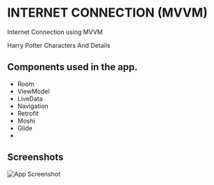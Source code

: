 
# INTERNET CONNECTION (MVVM)

Internet Connection using MVVM

Harry Potter Characters And Details




## Components used in the app.

- Room
- ViewModel
- LiveData
- Navigation
- Retrofit
- Moshi
- Glide
- 

## Screenshots

![App Screenshot](https://am3pap003files.storage.live.com/y4mhHETk4cY-JvwhZGBT1qIOOvieT8xdD8Up7GRhaosOpsZHLEjYSQTZOt8boIRPgQ61Xb_n9G28swsikMuw30MBTirRLbIdGxo_-OWX-GS4THPHZV2cahbs_ao5P1N2Lz_fIEcNrjym-vyShNkDZEyjXul3-LJ4uLPRxuj_aurl_PBXlzsJqnakzff9nw_vi9ITlHmR0wssfF_UHB6KF5xZ7JuSsOOUA-c3AeT37Z9LbE?encodeFailures=1&width=261&height=581)



